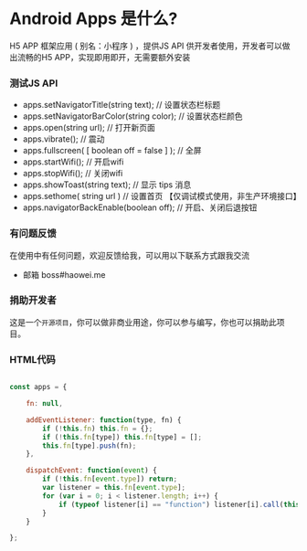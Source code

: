 Android Apps 是什么?
====================
H5 APP 框架应用 ( 别名：小程序 ) ，提供JS API 供开发者使用，开发者可以做出流畅的H5 APP，实现即用即开，无需要额外安装


### 测试JS API
* apps.setNavigatorTitle(string text); // 设置状态栏标题
* apps.setNavigatorBarColor(string color); // 设置状态栏颜色
* apps.open(string url); // 打开新页面
* apps.vibrate(); // 震动
* apps.fullscreen( [ boolean off = false ] ); // 全屏
* apps.startWifi(); // 开启wifi
* apps.stopWifi(); // 关闭wifi
* apps.showToast(string text); // 显示 tips 消息
* apps.sethome( string url ) // 设置首页 【仅调试模式使用，非生产环境接口】
* apps.navigatorBackEnable(boolean off); // 开启、关闭后退按钮

### 有问题反馈
在使用中有任何问题，欢迎反馈给我，可以用以下联系方式跟我交流

* 邮箱 boss#haowei.me

### 捐助开发者
这是一个`开源项目`，你可以做非商业用途，你可以参与编写，你也可以捐助此项目。


### HTML代码
```javascript

const apps = {

	fn: null,

	addEventListener: function(type, fn) {
		if (!this.fn) this.fn = {};
		if (!this.fn[type]) this.fn[type] = [];
		this.fn[type].push(fn);
	},

	dispatchEvent: function(event) {
		if (!this.fn[event.type]) return;
		var listener = this.fn[event.type];
		for (var i = 0; i < listener.length; i++) {
			if (typeof listener[i] == "function") listener[i].call(this, event);
		}
	}

};

```
